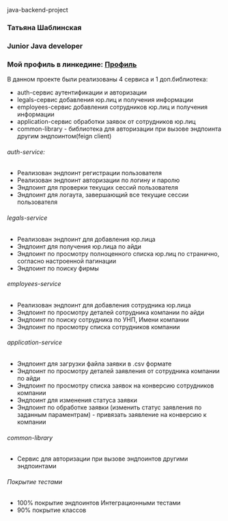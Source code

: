 java-backend-project

### Татьяна Шаблинская
### Junior Java developer
### Мой профиль в линкедине: [Профиль](https://www.linkedin.com/in/tatsiana-shablinskaya-546698216/)

В данном проекте были реализованы 4 сервиса и 1 доп.библиотека:
* auth-сервис аутентификации и авторизации
* legals-сервис добавления юр.лиц и получения информации
* employees-сервис добавления сотрудников юр.лиц и получения информации
* application-сервис обработки заявок от сотрудников юр.лиц
* common-library - библиотека для авторизации при вызове эндпоинта другим эндпоинтом(feign client)

###### auth-service:
* Реализован эндпоинт регистрации пользователя
* Реализован эндпоинт авторизации по логину и паролю
* Эндпоинт для проверки текущих сессий пользователя
* Эндпоинт для логаута, завершающий все текущие сессии пользователя

###### legals-service
* Реализован эндпоинт для добавления юр.лица
* Эндпоинт для получения юр.лица по айди
*  Эндпоинт по просмотру полноценного списка юр.лиц по странично, согласно настроенной пагинации
*  Эндпоинт по поиску фирмы

###### employees-service
* Реализован эндпоинт для добавления сотрудника юр.лица
* Эндпоинт по просмотру деталей сотрудника компании по айди
* Эндпоинт по поиску сотрудника по УНП, Имени компании
* Эндпоинт по просмотру списка сотрудников компании


###### application-service
* Эндпоинт для загрузки файла заявки в .csv формате
* Эндпоинт по просмотру деталей заявления от сотрудника компании по айди
* Эндпоинт по просмотру списка заявок на конверсию сотрудников компании
* Эндпоинт для изменения статуса заявки 
* Эндпоинт по обработке заявки (изменить  статус заявления по заданным параментрам) - привязать заявление на конверсию к компании


###### common-library
* Сервис для авторизации при вызове эндпоинтов другими эндпоинтами

###### Покрытие тестами
* 100% покрытие эндпоинтов Интеграционными тестами
* 90% покрытие классов
